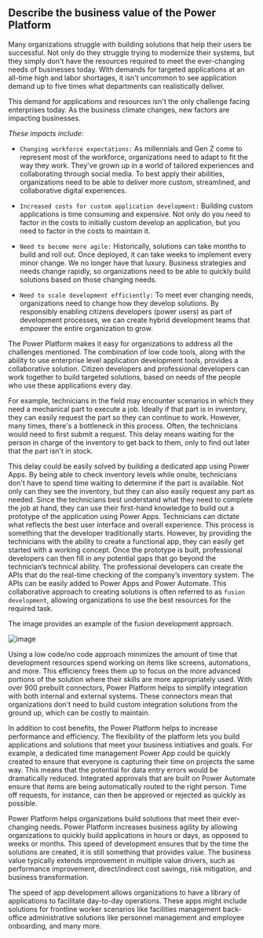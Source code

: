 ## Describe the business value of the Power Platform

Many organizations struggle with building solutions that help their users be successful. Not only do they struggle trying to modernize their systems, but they simply don't have the resources required to meet the ever-changing needs of businesses today. With demands for targeted applications at an all-time high and labor shortages, it isn't uncommon to see application demand up to five times what departments can realistically deliver.

This demand for applications and resources isn't the only challenge facing enterprises today. As the business climate changes, new factors are impacting businesses.

_These impacts include:_

+ `Changing workforce expectations:` As millennials and Gen Z come to represent most of the workforce, organizations need to adapt to fit the way they work. They've grown up in a world of tailored experiences and collaborating through social media. To best apply their abilities, organizations need to be able to deliver more custom, streamlined, and collaborative digital experiences.

+ `Increased costs for custom application development:` Building custom applications is time consuming and expensive. Not only do you need to factor in the costs to initially custom develop an application, but you need to factor in the costs to maintain it.

+ `Need to become more agile:` Historically, solutions can take months to build and roll out. Once deployed, it can take weeks to implement every minor change. We no longer have that luxury. Business strategies and needs change rapidly, so organizations need to be able to quickly build solutions based on those changing needs.

+ `Need to scale development efficiently:` To meet ever changing needs, organizations need to change how they develop solutions. By responsibly enabling citizens developers (power users) as part of development processes, we can create hybrid development teams that empower the entire organization to grow.

The Power Platform makes it easy for organizations to address all the challenges mentioned. The combination of low code tools, along with the ability to use enterprise level application development tools, provides a collaborative solution. Citizen developers and professional developers can work together to build targeted solutions, based on needs of the people who use these applications every day.

For example, technicians in the field may encounter scenarios in which they need a mechanical part to execute a job. Ideally if that part is in inventory, they can easily request the part so they can continue to work. However, many times, there's a bottleneck in this process. Often, the technicians would need to first submit a request. This delay means waiting for the person in charge of the inventory to get back to them, only to find out later that the part isn't in stock.

This delay could be easily solved by building a dedicated app using Power Apps. By being able to check inventory levels while onsite, technicians don't have to spend time waiting to determine if the part is available. Not only can they see the inventory, but they can also easily request any part as needed. Since the technicians best understand what they need to complete the job at hand, they can use their first-hand knowledge to build out a prototype of the application using Power Apps. Technicians can dictate what reflects the best user interface and overall experience. This process is something that the developer traditionally starts. However, by providing the technicians with the ability to create a functional app, they can easily get started with a working concept. Once the prototype is built, professional developers can then fill in any potential gaps that go beyond the technician’s technical ability. The professional developers can create the APIs that do the real-time checking of the company’s inventory system. The APIs can be easily added to Power Apps and Power Automate. This collaborative approach to creating solutions is often referred to as `fusion development`, allowing organizations to use the best resources for the required task.

The image provides an example of the fusion development approach.

![image](https://github.com/adeleke123/Power-Platform/assets/51156057/25328129-78aa-4d4c-b21b-1dc19c0b7b02)


Using a low code/no code approach minimizes the amount of time that development resources spend working on items like screens, automations, and more. This efficiency frees them up to focus on the more advanced portions of the solution where their skills are more appropriately used. With over 900 prebuilt connectors, Power Platform helps to simplify integration with both internal and external systems. These connectors mean that organizations don't need to build custom integration solutions from the ground up, which can be costly to maintain.

In addition to cost benefits, the Power Platform helps to increase performance and efficiency. The flexibility of the platform lets you build applications and solutions that meet your business initiatives and goals. For example, a dedicated time management Power App could be quickly created to ensure that everyone is capturing their time on projects the same way. This means that the potential for data entry errors would be dramatically reduced. Integrated approvals that are built on Power Automate ensure that items are being automatically routed to the right person. Time off requests, for instance, can then be approved or rejected as quickly as possible.

Power Platform helps organizations build solutions that meet their ever-changing needs. Power Platform increases business agility by allowing organizations to quickly build applications in hours or days, as opposed to weeks or months. This speed of development ensures that by the time the solutions are created, it is still something that provides value. The business value typically extends improvement in multiple value drivers, such as performance improvement, direct/indirect cost savings, risk mitigation, and business transformation.

The speed of app development allows organizations to have a library of applications to facilitate day-to-day operations. These apps might include solutions for frontline worker scenarios like facilities management back-office administrative solutions like personnel management and employee onboarding, and many more.
